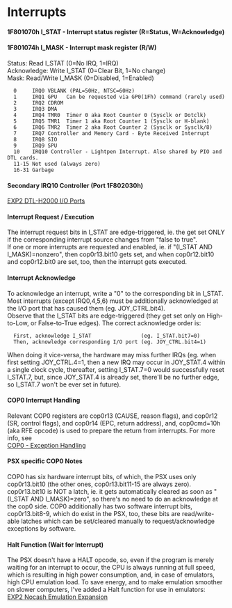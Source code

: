 #   Interrupts
#### 1F801070h I\_STAT - Interrupt status register (R=Status, W=Acknowledge)
#### 1F801074h I\_MASK - Interrupt mask register (R/W)
Status: Read I\_STAT (0=No IRQ, 1=IRQ)<br/>
Acknowledge: Write I\_STAT (0=Clear Bit, 1=No change)<br/>
Mask: Read/Write I\_MASK (0=Disabled, 1=Enabled)<br/>
```
  0     IRQ0 VBLANK (PAL=50Hz, NTSC=60Hz)
  1     IRQ1 GPU   Can be requested via GP0(1Fh) command (rarely used)
  2     IRQ2 CDROM
  3     IRQ3 DMA
  4     IRQ4 TMR0  Timer 0 aka Root Counter 0 (Sysclk or Dotclk)
  5     IRQ5 TMR1  Timer 1 aka Root Counter 1 (Sysclk or H-blank)
  6     IRQ6 TMR2  Timer 2 aka Root Counter 2 (Sysclk or Sysclk/8)
  7     IRQ7 Controller and Memory Card - Byte Received Interrupt
  8     IRQ8 SIO
  9     IRQ9 SPU
  10    IRQ10 Controller - Lightpen Interrupt. Also shared by PIO and DTL cards.
  11-15 Not used (always zero)
  16-31 Garbage
```

#### Secondary IRQ10 Controller (Port 1F802030h)
[EXP2 DTL-H2000 I/O Ports](expansionportpio.md#exp2-dtl-h2000-io-ports)<br/>

#### Interrupt Request / Execution
The interrupt request bits in I\_STAT are edge-triggered, ie. the get set ONLY
if the corresponding interrupt source changes from "false to true".<br/>
If one or more interrupts are requested and enabled, ie. if "(I\_STAT AND
I\_MASK)=nonzero", then cop0r13.bit10 gets set, and when cop0r12.bit10 and
cop0r12.bit0 are set, too, then the interrupt gets executed.<br/>

#### Interrupt Acknowledge
To acknowledge an interrupt, write a "0" to the corresponding bit in I\_STAT.
Most interrupts (except IRQ0,4,5,6) must be additionally acknowledged at the
I/O port that has caused them (eg. JOY\_CTRL.bit4).<br/>
Observe that the I\_STAT bits are edge-triggered (they get set only on
High-to-Low, or False-to-True edges). The correct acknowledge order is:<br/>
```
  First, acknowledge I_STAT                (eg. I_STAT.bit7=0)
  Then, acknowledge corresponding I/O port (eg. JOY_CTRL.bit4=1)
```
When doing it vice-versa, the hardware may miss further IRQs (eg. when first
setting JOY\_CTRL.4=1, then a new IRQ may occur in JOY\_STAT.4 within a single
clock cycle, thereafter, setting I\_STAT.7=0 would successfully reset I\_STAT.7,
but, since JOY\_STAT.4 is already set, there'll be no further edge, so I\_STAT.7
won't be ever set in future).<br/>

#### COP0 Interrupt Handling
Relevant COP0 registers are cop0r13 (CAUSE, reason flags), and cop0r12 (SR,
control flags), and cop0r14 (EPC, return address), and, cop0cmd=10h (aka RFE
opcode) is used to prepare the return from interrupts. For more info, see<br/>
[COP0 - Exception Handling](cpuspecifications.md#cop0-exception-handling)<br/>

#### PSX specific COP0 Notes
COP0 has six hardware interrupt bits, of which, the PSX uses only cop0r13.bit10
(the other ones, cop0r13.bit11-15 are always zero). cop0r13.bit10 is NOT a
latch, ie. it gets automatically cleared as soon as "(I\_STAT AND I\_MASK)=zero",
so there's no need to do an acknowledge at the cop0 side. COP0 additionally has
two software interrupt bits, cop0r13.bit8-9, which do exist in the PSX, too,
these bits are read/write-able latches which can be set/cleared manually to
request/acknowledge exceptions by software.<br/>

#### Halt Function (Wait for Interrupt)
The PSX doesn't have a HALT opcode, so, even if the program is merely waiting
for an interrupt to occur, the CPU is always running at full speed, which is
resulting in high power consumption, and, in case of emulators, high CPU
emulation load. To save energy, and to make emulation smoother on slower
computers, I've added a Halt function for use in emulators:<br/>
[EXP2 Nocash Emulation Expansion](expansionportpio.md#exp2-nocash-emulation-expansion)<br/>
